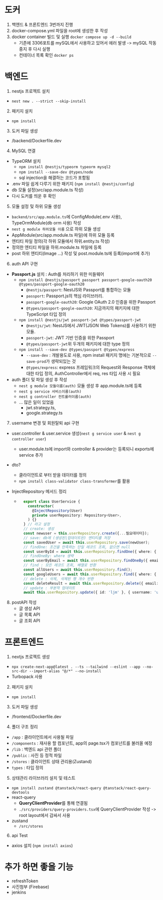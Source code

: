 # 도커
1. 백엔드 & 프론트엔드 3번까지 진행
2. docker-compose.yml 파일을 root에 생성한 후 작성
3. docker container 빌드 및 실행 `docker compose up -d --build`
    - 기존에 3306포트를 mySQL에서 사용하고 있어서 에러 발생 -> mySQL 작동 중지 후 다시 실행
    - 컨테이너 목록 확인 `docker ps`

# 백엔드
1. nestjs 프로젝트 설치
- `nest new . --strict --skip-install`
2. 패키지 설치
- `npm install `
3. 도커 파일 생성
- /backend/Dockerfile.dev

4. MySQL 연결
- TypeORM 설치
    - `npm install @nestjs/typeorm typeorm mysql2`
    - `npm install --save-dev @types/node`
    - sql injection을 해결하는 코드가 포함됨
- .env 파일 쉽게 다루기 위한 패키지 (`npm install @nestjs/config`)
- db 모듈 설정(src/app.module.ts 작성)
- 다시 도커를 띄운 후 확인

5. 모듈 설정 및 하위 모듈 생성
- `backend/src/app.module.ts`에 ConfigModule(.env 사용), TypeOrmModule(db orm 사용) 작성
- `nest g module 하위모듈 이름` 으로 하위 모듈 생성
- AppModule(src/app.module.ts 파일)에 하위 모듈 등록
- 엔티티 파일 정의(각 하위 모듈에서 하위.entity.ts 작성)
- 정의한 엔티티 파일을 하위.module.ts 파일에 등록
- post 하위 엔티티(Image ...) 작성 및 post.module.ts에 등록(import에 추가)

6. auth API 구현
- **Passport.js** 설치 : Auth를 처리하기 위한 미들웨어
    - `npm install @nestjs/passport passport passport-google-oauth20 @types/passport-google-oauth20`
        - `@nestjs/passport`: NestJS와 Passport를 통합하는 모듈
        - `passport`: Passport.js의 핵심 라이브러리.
        - `passport-google-oauth20`: Google OAuth 2.0 인증을 위한 Passport
        - `@types/passport-google-oauth20`: 지금까지의 패키지에 대한 TypeScript 타입 정의
    - `npm install @nestjs/jwt passport-jwt @types/passport-jwt`
        - `@nestjs/jwt`: NestJS에서 JWT(JSON Web Tokens)를 사용하기 위한 모듈.
        - `passport-jwt`: JWT 기반 인증을 위한 Passport
        - `@types/passport-jwt`위 두개의 패키지에 대한 type 정의
    - `npm install --save-dev @types/passport @types/express`
        - `--save-dev` : 개발용도로 사용, npm install 패키지 명에는 기본적으로 `--save-prod`가 생략되있는 것
        - `@types/express`: express 프레임워크의 Request와 Response 객체에 대한 타입 정의, AuthController에서 req, res 타입 사용 시 필요
- auth 폴더 및 파일 생성 후 작성
    - `nest g module 모듈이름(auth)` 모듈 생성 후 app.module.ts에 등록
    - `nest g service 서비스이름(auth)`
    - `nest g controller 컨트롤러이름(auth)`
    - ... 많은 일이 있었음
        - jwt.strategy.ts,
        - google.strategy.ts
7. username 변경 및 회원탈퇴 api 구현
- user.controller & user.service 생성(`nest g service user` & `nest g controller user`)
    - user.module.ts에 import와 controller & provider는 등록되니 exports에 service 추가
- dto?
    - 클라이언트로 부터 받을 데이터를 정의
    - `npm install class-validator class-transformer`를 활용

- InjectRepository 메서드 정리

    - ```typescript
        export class UserService {
          constructor(
            @InjectRepository(User)
            private userRepository: Repository<User>,
          ) {}
        } // 라고 설정
        // create: 생성
        const newuser = this.userRepository.create({...필요데이터});
        // save: db에 (생성된|업데이트된) 엔티티를 저장
        const savedUser = await this.userRepository.save(newUser);
        // findOne: 조건을 만족하는 단일 레코드 조회, 없으면 null
        const userById = await this.userRepository.findOne({ where: { id: 'ljm' } });
        // findOneBy: where 생략
        const userByEmail = await this.userRepository.findOneBy({ email: 'ljm의 email' });
        // find : 모든 레코드 조회, 배열로 반환
        const allUsers = await this.userRepository.find();
        const googleUsers = await this.userRepository.find({ where: { providerName: 'google' } });
        // delete : 삭제, 삭제된 행 개수 반환
        const deleteResult = await this.userRepository.delete({ email: 'user@example.com' });
        // update : 부분적 업데이트
        await this.userRepository.update({ id: 'ljm' }, { username: 'updated_u	ser_name' });
        ```
8. postAPI 작성
    - 글 생성 API
    - 글 목록 API
    - 글 조회 API

# 프론트엔드
1. nextjs 프로젝트 생성
- `npx create-next-app@latest . --ts --tailwind --eslint --app --no-src-dir --import-alias "@/*" --no-install`
- Turbopack 사용
2. 패키지 설치
- `npm install `
3. 도커 파일 생성
- /frontend/Dockerfile.dev

4. 폴더 구조 정리
- `/app` : 클라이언트에서 사용될 파일
- `/components` : 재사용 할 컴포넌트, app의 page.tsx가 컴포넌트를 불러올 예정
- `/lib` : 백엔드 api 관련 폴더
- `/public` : 사진 등 정적 파일
- `/stores` : 클라이언트 상태 관리용(Zustand)
- `types` : 타입 정의

5. 상태관리 라이브러리 설치 및 테스트
- `npm install zustand @tanstack/react-query @tanstack/react-query-devtools`
- react-query
    - **QueryClientProvider**를 통해 연결됨
    - `./src/providers/query-providers.tsx`에 QueryClientProvider 작성 -> root layout에서 감싸서 사용
- zustand
    - `/src/stores`

6. api Test
- axios 설치 (`npm install axios`)



# 추가 하면 좋을 기능
- refreshToken
- 사진첨부 (Firebase)
- jenkins